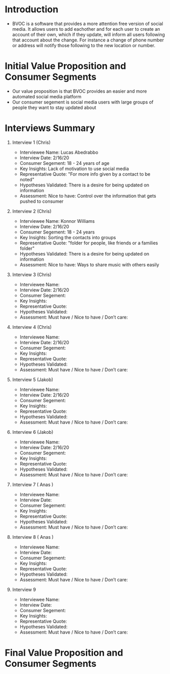 # Introduction
* BVOC is a software that provides a more attention free version of social media. It allows users to add eachother and for each 
user to create an account of their own, which if they update, will inform all users following that account about the change. 
For instance a change of phone number or address will notify those following to the new location or number.

# Initial Value Proposition and Consumer Segments
* Our value proposition is that BVOC provides an easier and more automated social media platform
* Our consumer segement is social media users with large groups of people they want to stay updated about

# Interviews Summary
1. Interview 1 (Chris)
   * Interviewee Name: Lucas Abedrabbo 
   * Interview Date: 2/16/20
   * Consumer Segement: 18 - 24 years of age
   * Key Insights: Lack of motivation to use social media
   * Representative Quote: "For more info given by a contact to be noted"
   * Hypotheses Validated: There is a desire for being updated on information
   * Assessment: Nice to have: Control over the information that gets pushed to consumer

2. Interview 2 (Chris)
   * Interviewee Name: Konnor Williams
   * Interview Date: 2/16/20
   * Consumer Segement: 18 - 24 years
   * Key Insights: Sorting the contacts into groups
   * Representative Quote: "folder for people, like friends or a families folder"
   * Hypotheses Validated: There is a desire for being updated on information
   * Assessment: Nice to have: Ways to share music with others easily
 
3. Interview 3 (Chris)
   * Interviewee Name: 
   * Interview Date: 2/16/20
   * Consumer Segement: 
   * Key Insights: 
   * Representative Quote: 
   * Hypotheses Validated:
   * Assessment: Must have / Nice to have / Don’t care:
   
4. Interview 4 (Chris) 
   * Interviewee Name: 
   * Interview Date: 2/16/20
   * Consumer Segement: 
   * Key Insights: 
   * Representative Quote: 
   * Hypotheses Validated: 
   * Assessment: Must have / Nice to have / Don’t care:
 
5. Interview 5 (Jakob)
   * Interviewee Name: 
   * Interview Date: 2/16/20
   * Consumer Segement: 
   * Key Insights: 
   * Representative Quote: 
   * Hypotheses Validated: 
   * Assessment: Must have / Nice to have / Don’t care:
 
6. Interview 6 (Jakob) 
   * Interviewee Name: 
   * Interview Date: 2/16/20
   * Consumer Segement: 
   * Key Insights: 
   * Representative Quote: 
   * Hypotheses Validated: 
   * Assessment: Must have / Nice to have / Don’t care:
 
7. Interview 7 ( Anas )
   * Interviewee Name: 
   * Interview Date: 
   * Consumer Segement: 
   * Key Insights: 
   * Representative Quote: 
   * Hypotheses Validated: 
   * Assessment: Must have / Nice to have / Don’t care:
 
8. Interview 8 ( Anas )
   * Interviewee Name: 
   * Interview Date: 
   * Consumer Segement: 
   * Key Insights: 
   * Representative Quote: 
   * Hypotheses Validated: 
   * Assessment: Must have / Nice to have / Don’t care:
 
9. Interview 9 
   * Interviewee Name: 
   * Interview Date: 
   * Consumer Segement: 
   * Key Insights: 
   * Representative Quote: 
   * Hypotheses Validated: 
   * Assessment: Must have / Nice to have / Don’t care:
 
# Final Value Proposition and Consumer Segments
